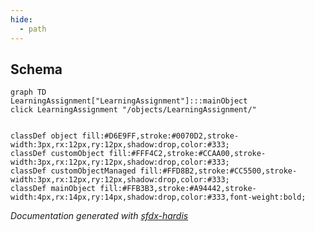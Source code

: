 ```yaml
---
hide:
  - path
---
```



## Schema

```mermaid
graph TD
LearningAssignment["LearningAssignment"]:::mainObject
click LearningAssignment "/objects/LearningAssignment/"


classDef object fill:#D6E9FF,stroke:#0070D2,stroke-width:3px,rx:12px,ry:12px,shadow:drop,color:#333;
classDef customObject fill:#FFF4C2,stroke:#CCAA00,stroke-width:3px,rx:12px,ry:12px,shadow:drop,color:#333;
classDef customObjectManaged fill:#FFD8B2,stroke:#CC5500,stroke-width:3px,rx:12px,ry:12px,shadow:drop,color:#333;
classDef mainObject fill:#FFB3B3,stroke:#A94442,stroke-width:4px,rx:14px,ry:14px,shadow:drop,color:#333,font-weight:bold;

```


<!-- Object description -->









_Documentation generated with [sfdx-hardis](https://sfdx-hardis.cloudity.com)_
